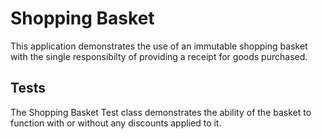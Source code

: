 # Shopping Basket

This application demonstrates the use of an immutable shopping basket with the single
responsibilty of providing a receipt for goods purchased.

## Tests
The Shopping Basket Test class demonstrates the ability of the basket to function with or without any discounts applied to it.
